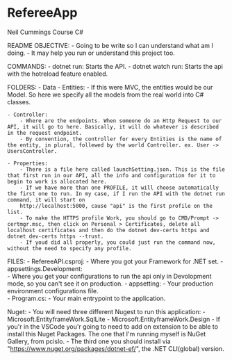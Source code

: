 # RefereeApp
Neil Cummings Course C#

README OBJECTIVE:
    - Going to be write so I can understand what am I doing. 
    - It may help you run or understand this project too. 

COMMANDS: 
    - dotnet run: Starts the API.
    - dotnet watch run: Starts the api with the hotreload feature enabled.

FOLDERS:
    - Data
    - Entities: 
        - If this were MVC, the entities would be our Model. So here we specify all the models from the real world into C# classes.

    - Controller:
        - Where are the endpoints. When someone do an Http Request to our API, it will go to here. Basically, it will do whatever is described in the request endpoint. 
        - By convention, the controller for every Entities is the name of the entity, in plural, follewed by the world Controller. ex. User -> UsersController.

    - Properties: 
        - There is a file here called launchSetting.json. This is the file that first run in our API, all the info and configuration for it to begin to work is allocated here. 
        - If we have more than one PROFILE, it will choose automatically the first one to run. In my case, if I run the API with the dotnet run command, it will start on 
        http://localhost:5000, cause "api" is the first profile on the list. 
        - To make the HTTPS profile Work, you should go to CMD/Prompt -> certmgr.msc, then click on Personal > Certificates, delete all localhost certificates and then do the dotnet dev-certs https and dotnet dev-certs https --trust.
        - If youd did all properly, you could just run the command now, without the need to specify any profile. 

FILES:
    - RefereeAPI.csproj:
        - Where you got your Framework for .NET set. 
    - appsettings.Development:  
        - Where you get your configurations to run the api only in Devolopment mode, so you can't see it on production. 
    - appsetting: 
        - Your production environment configurations file.        
    - Program.cs: 
        - Your main entrypoint to the application. 


Nuget: 
    - You will need three different Nugest to run this application:
        - Microsoft.EntityframeWork.SqlLite
        - Microsoft.EntityframeWork.Design
            - If you'r in the VSCode you'r going to need to add on extension to be able to install this Nuget Packages. The one that I'm running myself is NuGet Gallery, from pcislo.
        - The third one you should install via "https://www.nuget.org/packages/dotnet-ef/", the .NET CLI(global) version.
